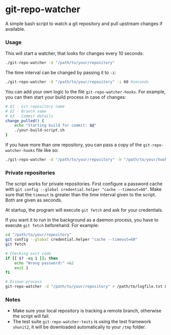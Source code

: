 # git-repo-watcher

A simple bash script to watch a git repository and pull upstream changes if available.

### Usage

This will start a watcher, that looks for changes every 10 seconds:
```bash
./git-repo-watcher -d "/path/to/your/repository"
```

The time interval can be changed by passing it to `-i`:
```bash
./git-repo-watcher -d "/path/to/your/repository" -i 60 #seconds
```

You can add your own logic to the file `git-repo-watcher-hooks`.
For example, you can then start your build process in case of changes:

```bash
# $1 - Git repository name
# $2 - Branch name
# $3 - Commit details
change_pulled() {
    echo "Starting build for commit: $@"
    ./your-build-script.sh
}
```

If you have more than one repository, you can pass a copy of the `git-repo-watcher-hooks` file like so:
```bash
./git-repo-watcher -d "/path/to/your/repository" -h "/path/to/your/hooks-file"
```

### Private repositories

The script works for private repositories.
First configure a password cache with `git config --global credential.helper "cache --timeout=60"`.
Make sure that the `timeout` is greater than the time interval given to the script. Both are given as seconds.

At startup, the program will execute `git fetch` and ask for your credentials.

If you want it to run in the background as a daemon process, you have to execute `git fetch` beforehand.
For example:

```bash
cd "/path/to/your/repository"
git config --global credential.helper "cache --timeout=60"
git fetch

# Checking exit code
if [[ $? -eq 1 ]]; then
    echo "Wrong password!" >&2
    exit 1
fi

# Disown process
git-repo-watcher -d "/path/to/your/repository" > /path/to/logfile.txt &

```

### Notes

* Make sure your local repository is tracking a remote branch, otherwise the script will fail.
* The test suite `git-repo-watcher-tests` is using the test framework `shunit2`, it will be downloaded automatically to your `/tmp` folder.
